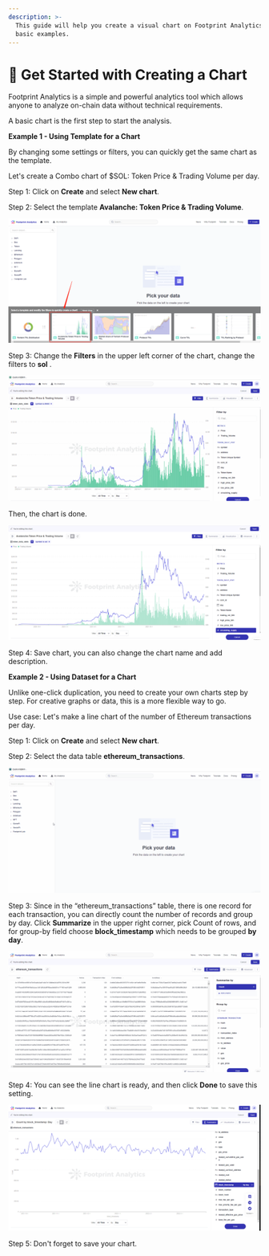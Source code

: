 ```yaml
---
description: >-
  This guide will help you create a visual chart on Footprint Analytics with 2
  basic examples.
---
```


# 🔎 Get Started with Creating a Chart

Footprint Analytics is a simple and powerful analytics tool which allows anyone to analyze on-chain data without technical requirements.

A basic chart is the first step to start the analysis.



**Example 1 - Using Template for a Chart**

By changing some settings or filters, you can quickly get the same chart as the template.

Let's create a Combo chart of $SOL: Token Price & Trading Volume per day.

Step 1: Click on **Create** and select **New chart**.

Step 2: Select the template **Avalanche: Token Price & Trading Volume**.

![](<../../.gitbook/assets/0 (1)>)

Step 3: Change the **Filters** in the upper left corner of the chart, change the filters to **sol** .

![](<../../.gitbook/assets/2 (2)>)

Then, the chart is done.

![](<../../.gitbook/assets/3 (2)>)

Step 4: Save chart, you can also change the chart name and add description.

**Example 2 - Using Dataset for a Chart**

Unlike one-click duplication, you need to create your own charts step by step. For creative graphs or data, this is a more flexible way to go.

Use case: Let's make a line chart of the number of Ethereum transactions per day.

Step 1: Click on **Create** and select **New chart**.

Step 2: Select the data table **ethereum\_transactions**.

![](../../.gitbook/assets/4)

Step 3: Since in the “ethereum\_transactions” table, there is one record for each transaction, you can directly count the number of records and group by day. Click **Summarize** in the upper right corner, pick Count of rows, and for group-by field choose **block\_timestamp** which needs to be grouped **by day**.

![](../../.gitbook/assets/5)

Step 4: You can see the line chart is ready, and then click **Done** to save this setting.

![](../../.gitbook/assets/6)

Step 5: Don't forget to save your chart.

